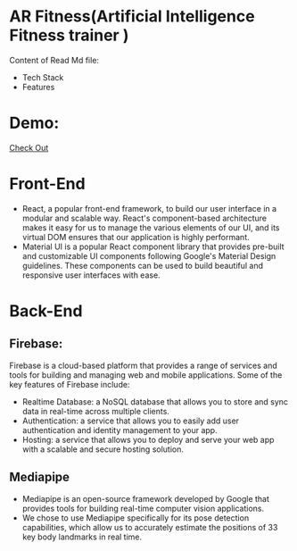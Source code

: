 
# AR Fitness(Artificial Intelligence Fitness trainer )


Content of Read Md file:

- Tech Stack
- Features

# Demo: 
<a href="https://ar-fitness3.web.app/"> Check Out<a/>

# Front-End 
- React, a popular front-end framework, to build our user interface in a modular and scalable way. React's component-based architecture makes it easy for us to manage the various elements of our UI, and its virtual DOM ensures that our application is highly performant.
- Material UI is a popular React component library that provides pre-built and customizable UI components following Google's Material Design guidelines. These components can be used to build beautiful and responsive user interfaces with ease.



# Back-End
## Firebase:
Firebase is a cloud-based platform that provides a range of services and tools for building and managing web and mobile applications. Some of the key features of Firebase include:

- Realtime Database: a NoSQL database that allows you to store and sync data in real-time across multiple clients.
- Authentication: a service that allows you to easily add user authentication and identity management to your app.
- Hosting: a service that allows you to deploy and serve your web app with a scalable and secure hosting solution. 

## Mediapipe
- Mediapipe is an open-source framework developed by Google that provides tools for building real-time computer vision applications.
- We chose to use Mediapipe specifically for its pose detection capabilities, which allow us to accurately estimate the positions of 33 key body landmarks in real time.
  




